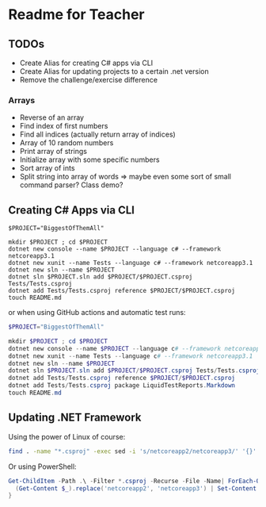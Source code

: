 # Readme for Teacher

## TODOs

* Create Alias for creating C# apps via CLI
* Create Alias for updating projects to a certain .net version
* Remove the challenge/exercise difference

### Arrays

* Reverse of an array
* Find index of first numbers
* Find all indices (actually return array of indices)
* Array of 10 random numbers
* Print array of strings
* Initialize array with some specific numbers
* Sort array of ints
* Split string into array of words => maybe even some sort of small command parser? Class demo?

## Creating C# Apps via CLI

```shell
$PROJECT="BiggestOfThemAll"

mkdir $PROJECT ; cd $PROJECT
dotnet new console --name $PROJECT --language c# --framework netcoreapp3.1
dotnet new xunit --name Tests --language c# --framework netcoreapp3.1
dotnet new sln --name $PROJECT
dotnet sln $PROJECT.sln add $PROJECT/$PROJECT.csproj Tests/Tests.csproj
dotnet add Tests/Tests.csproj reference $PROJECT/$PROJECT.csproj
touch README.md
```

or when using GitHub actions and automatic test runs:

```powershell
$PROJECT="BiggestOfThemAll"

mkdir $PROJECT ; cd $PROJECT
dotnet new console --name $PROJECT --language c# --framework netcoreapp3.1
dotnet new xunit --name Tests --language c# --framework netcoreapp3.1
dotnet new sln --name $PROJECT
dotnet sln $PROJECT.sln add $PROJECT/$PROJECT.csproj Tests/Tests.csproj
dotnet add Tests/Tests.csproj reference $PROJECT/$PROJECT.csproj
dotnet add Tests/Tests.csproj package LiquidTestReports.Markdown
touch README.md
```

## Updating .NET Framework

Using the power of Linux of course:

```bash
find . -name "*.csproj" -exec sed -i 's/netcoreapp2/netcoreapp3/' '{}' \;
```

Or using PowerShell:

```powershell
Get-ChildItem -Path .\ -Filter *.csproj -Recurse -File -Name| ForEach-Object {
  (Get-Content $_).replace('netcoreapp2', 'netcoreapp3') | Set-Content $_
}
```

